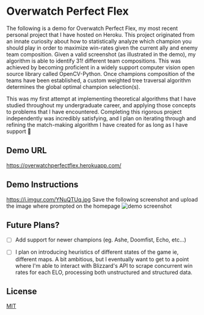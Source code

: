 # Overwatch Perfect Flex
The following is a demo for Overwatch Perfect Flex, my most recent personal project that I have hosted on Heroku. This project originated from an innate curiosity about how to statistically analyze which champion you should play in order to maximize win-rates  given the current ally and enemy team composition. Given a valid screenshot (as illustrated in the demo), my algorithm is able to identify 31! different team compositions. This was achieved by becoming proficient in a widely support computer vision open source library called OpenCV-Python. Once champions composition of the teams have been established, a custom weighted tree traversal algorithm determines the global optimal champion selection(s). 

This was my first attempt at implementing theoretical algorithms that I have studied throughout my undergraduate career, and applying those concepts to problems that I have encountered. Completing this rigorous project independently was incredibly satisfying, and I plan on iterating through and refining the match-making algorithm I have created for as long as I have support 🙂

## Demo URL
https://overwatchperfectflex.herokuapp.com/
## Demo Instructions
https://i.imgur.com/YNuQTUq.jpg
Save the following screenshot and upload the image where prompted on the homepage 
![demo screenshot](https://i.imgur.com/YNuQTUq.jpg)


## Future Plans?
- [ ] Add support for newer champions (eg. Ashe, Doomfist, Echo, etc...)
    
- [ ] I plan on introducing heuristics of different states of the game ie, different maps. A bit ambitious, but I eventually want to get to a point where I'm able to interact with Blizzard's API to scrape concurrent win rates for each ELO, processing both unstructured and structured data.
 
## License
[MIT](https://choosealicense.com/licenses/mit/)

